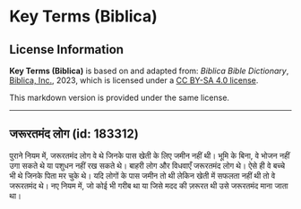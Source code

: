 # Key Terms (Biblica)

## License Information

**Key Terms (Biblica)** is based on and adapted from: _Biblica Bible Dictionary_, [Biblica, Inc.](https://www.biblica.com/), 2023, which is licensed under a [CC BY-SA 4.0 license](https://creativecommons.org/licenses/by-sa/4.0/legalcode.en).

This markdown version is provided under the same license.



--------------------------------

## जरूरतमंद लोग (id: 183312)

पुराने नियम में, जरूरतमंद लोग वे थे जिनके पास खेती के लिए जमीन नहीं थी। भूमि के बिना, वे भोजन नहीं उगा सकते थे या पशुधन नहीं रख सकते थे। बाहरी लोग और विधवाएँ जरूरतमंद लोग थे। ऐसे ही वे बच्चे भी थे जिनके पिता मर चुके थे। यदि लोगों के पास जमीन तो थी लेकिन खेती में सफलता नहीं थी तो वे जरूरतमंद थे। नए नियम में, जो कोई भी गरीब था या जिसे मदद की ज़रूरत थी उसे जरूरतमंद माना जाता था।


